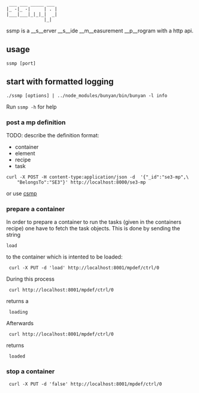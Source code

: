 ```
 ___ ___ _____ ___ 
|_ -|_ -|     | . |
|___|___|_|_|_|  _|
              |_|

```

ssmp is a __s__erver __s__ide __m__easurement __p__rogram with a http api.


## usage

```
ssmp [port]
```

## start with formatted logging

```
./ssmp [options] | ../node_modules/bunyan/bin/bunyan -l info
```

Run ```ssmp -h``` for help

### post a mp definition

TODO: describe the definition format:
* container
* element
* recipe
* task


```
curl -X POST -H content-type:application/json -d  '{"_id":"se3-mp",\
	"BelongsTo":"SE3"}' http://localhost:8000/se3-mp
```

or use [csmp](https://github.com/wactbprot/csmp)

### prepare a container

In order to prepare a container to run the tasks 
(given in the containers recipe) one have to fetch
the task objects. This is done by sending the string 

```
load
```

to the container which is intented to be loaded:

```
 curl -X PUT -d 'load' http://localhost:8001/mpdef/ctrl/0
```
During this process 

```
 curl http://localhost:8001/mpdef/ctrl/0
```
returns a
```
 loading
```
Afterwards 
```
 curl http://localhost:8001/mpdef/ctrl/0
```
returns
```
 loaded
```

### stop a container

```
 curl -X PUT -d 'false' http://localhost:8001/mpdef/ctrl/0
```